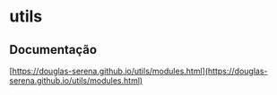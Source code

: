 # utils

## Documentação
[https://douglas-serena.github.io/utils/modules.html](https://douglas-serena.github.io/utils/modules.html)
